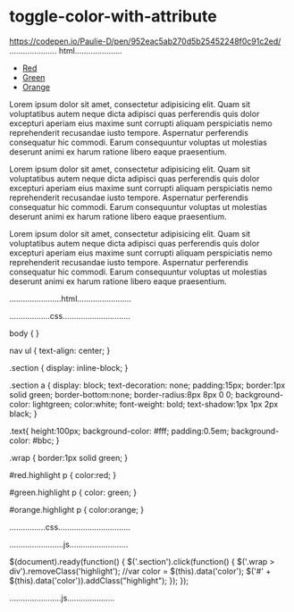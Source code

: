 # toggle-color-with-attribute
https://codepen.io/Paulie-D/pen/952eac5ab270d5b25452248f0c91c2ed/
 ..................... html.....................
 <link href="https://s3-us-west-2.amazonaws.com/s.cdpn.io/3999/reset_1.css" rel="stylesheet">

<div class="wrapper">
  <nav id="sections">
    <ul>
      <li class="section" data-color="red"><a href="#">Red</a></li>
      <li class="section" data-color="green"><a href="#">Green</a></li>
      <li class="section" data-color="orange"><a href="#">Orange</a></li>
    </ul>
  </nav>
  <div class="wrap">
    <div id="red" class="text">
      <p>Lorem ipsum dolor sit amet, consectetur adipisicing elit. Quam sit voluptatibus autem neque dicta adipisci quas perferendis quis dolor excepturi aperiam eius maxime sunt corrupti aliquam perspiciatis nemo reprehenderit recusandae iusto tempore. Aspernatur perferendis consequatur hic commodi. Earum consequuntur voluptas ut molestias deserunt animi ex harum ratione libero eaque praesentium.</p>
    </div>
    <div id="green" class="text">
      <p>Lorem ipsum dolor sit amet, consectetur adipisicing elit. Quam sit voluptatibus autem neque dicta adipisci quas perferendis quis dolor excepturi aperiam eius maxime sunt corrupti aliquam perspiciatis nemo reprehenderit recusandae iusto tempore. Aspernatur perferendis consequatur hic commodi. Earum consequuntur voluptas ut molestias deserunt animi ex harum ratione libero eaque praesentium.</p>
    </div>
    <div id="orange" class="text">
      <p>Lorem ipsum dolor sit amet, consectetur adipisicing elit. Quam sit voluptatibus autem neque dicta adipisci quas perferendis quis dolor excepturi aperiam eius maxime sunt corrupti aliquam perspiciatis nemo reprehenderit recusandae iusto tempore. Aspernatur perferendis consequatur hic commodi. Earum consequuntur voluptas ut molestias deserunt animi ex harum ratione libero eaque praesentium.</p>
    </div>
  </div>
</div>

.......................html........................



..................css..............................

body {
}

nav ul {
  text-align: center;
}

.section {
  display: inline-block;
}

.section a {
  display: block;
  text-decoration: none;
  padding:15px;
  border:1px solid green;
  border-bottom:none;
  border-radius:8px 8px 0 0;
  background-color: lightgreen;
  color:white;
  font-weight: bold;
  text-shadow:1px 1px 2px black;
}

.text{
  height:100px;
  background-color: #fff;
  padding:0.5em;
  background-color: #bbc;
}

.wrap {
  border:1px solid green;
}

#red.highlight p {
  color:red;
}

#green.highlight p {
  color: green;
}

#orange.highlight p {
  color:orange;
}

................css................................




........................js..........................


$(document).ready(function() {
  $('.section').click(function() {
    $('.wrap > div').removeClass('highlight');
    //var color = $(this).data('color');
    $('#' + $(this).data('color')).addClass("highlight");
  });
});



.......................js.....................
